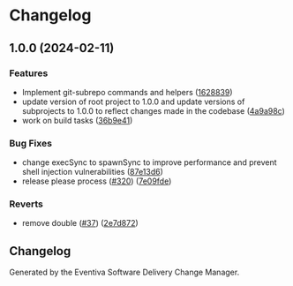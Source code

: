 # Changelog

## 1.0.0 (2024-02-11)


### Features

* Implement git-subrepo commands and helpers ([1628839](https://github.com/Eventiva/Eventiva/commit/16288396a0371e21f1dbdfab0ae6e338c0326121))
* update version of root project to 1.0.0 and update versions of subprojects to 1.0.0 to reflect changes made in the codebase ([4a9a98c](https://github.com/Eventiva/Eventiva/commit/4a9a98c3378f2e4c5526c01741691f63aea35cb2))
* work on build tasks ([36b9e41](https://github.com/Eventiva/Eventiva/commit/36b9e41a04173ab6e69dd352e442d2bc4b0dc673))


### Bug Fixes

* change execSync to spawnSync to improve performance and prevent shell injection vulnerabilities ([87e13d6](https://github.com/Eventiva/Eventiva/commit/87e13d6e7039a728ce863a3927eff17be5471308))
* release please process ([#320](https://github.com/Eventiva/Eventiva/issues/320)) ([7e09fde](https://github.com/Eventiva/Eventiva/commit/7e09fde8d8a5da5d9701b39a06b8db52d6086688))


### Reverts

* remove double ([#37](https://github.com/Eventiva/Eventiva/issues/37)) ([2e7d872](https://github.com/Eventiva/Eventiva/commit/2e7d87232989d583ea0a30457e9ea179d9cb114b))

## Changelog

Generated by the Eventiva Software Delivery Change Manager.
